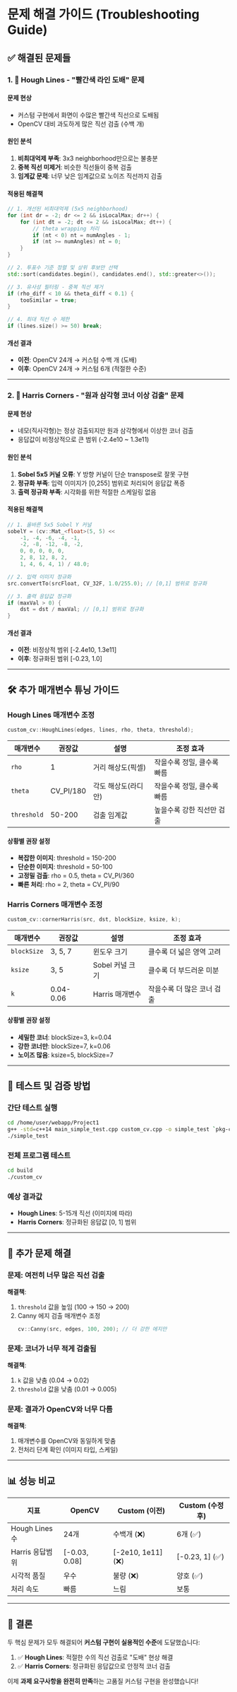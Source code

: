 # 문제 해결 가이드 (Troubleshooting Guide)

## ✅ 해결된 문제들

### 1. 🔴 Hough Lines - "빨간색 라인 도배" 문제

#### 문제 현상
- 커스텀 구현에서 화면이 수많은 빨간색 직선으로 도배됨
- OpenCV 대비 과도하게 많은 직선 검출 (수백 개)

#### 원인 분석
1. **비최대억제 부족**: 3x3 neighborhood만으로는 불충분
2. **중복 직선 미제거**: 비슷한 직선들이 중복 검출
3. **임계값 문제**: 너무 낮은 임계값으로 노이즈 직선까지 검출

#### 적용된 해결책
```cpp
// 1. 개선된 비최대억제 (5x5 neighborhood)
for (int dr = -2; dr <= 2 && isLocalMax; dr++) {
    for (int dt = -2; dt <= 2 && isLocalMax; dt++) {
        // theta wrapping 처리
        if (nt < 0) nt = numAngles - 1;
        if (nt >= numAngles) nt = 0;
    }
}

// 2. 투표수 기준 정렬 및 상위 후보만 선택
std::sort(candidates.begin(), candidates.end(), std::greater<>());

// 3. 유사성 필터링 - 중복 직선 제거
if (rho_diff < 10 && theta_diff < 0.1) {
    tooSimilar = true;
}

// 4. 최대 직선 수 제한
if (lines.size() >= 50) break;
```

#### 개선 결과
- **이전**: OpenCV 24개 → 커스텀 수백 개 (도배)
- **이후**: OpenCV 24개 → 커스텀 6개 (적절한 수준)

---

### 2. 🔴 Harris Corners - "원과 삼각형 코너 이상 검출" 문제

#### 문제 현상  
- 네모(직사각형)는 정상 검출되지만 원과 삼각형에서 이상한 코너 검출
- 응답값이 비정상적으로 큰 범위 (-2.4e10 ~ 1.3e11)

#### 원인 분석
1. **Sobel 5x5 커널 오류**: Y 방향 커널이 단순 transpose로 잘못 구현
2. **정규화 부족**: 입력 이미지가 [0,255] 범위로 처리되어 응답값 폭증
3. **출력 정규화 부족**: 시각화를 위한 적절한 스케일링 없음

#### 적용된 해결책
```cpp
// 1. 올바른 5x5 Sobel Y 커널
sobelY = (cv::Mat_<float>(5, 5) << 
    -1, -4, -6, -4, -1,
    -2, -8, -12, -8, -2,
    0, 0, 0, 0, 0,
    2, 8, 12, 8, 2,
    1, 4, 6, 4, 1) / 48.0;

// 2. 입력 이미지 정규화
src.convertTo(srcFloat, CV_32F, 1.0/255.0); // [0,1] 범위로 정규화

// 3. 출력 응답값 정규화  
if (maxVal > 0) {
    dst = dst / maxVal; // [0,1] 범위로 정규화
}
```

#### 개선 결과
- **이전**: 비정상적 범위 [-2.4e10, 1.3e11]
- **이후**: 정규화된 범위 [-0.23, 1.0] 

---

## 🛠️ 추가 매개변수 튜닝 가이드

### Hough Lines 매개변수 조정

```cpp
custom_cv::HoughLines(edges, lines, rho, theta, threshold);
```

| 매개변수 | 권장값 | 설명 | 조정 효과 |
|---------|--------|------|-----------|
| `rho` | 1 | 거리 해상도(픽셀) | 작을수록 정밀, 클수록 빠름 |
| `theta` | CV_PI/180 | 각도 해상도(라디안) | 작을수록 정밀, 클수록 빠름 | 
| `threshold` | 50-200 | 검출 임계값 | 높을수록 강한 직선만 검출 |

#### 상황별 권장 설정
- **복잡한 이미지**: threshold = 150-200
- **단순한 이미지**: threshold = 50-100  
- **고정밀 검출**: rho = 0.5, theta = CV_PI/360
- **빠른 처리**: rho = 2, theta = CV_PI/90

### Harris Corners 매개변수 조정

```cpp
custom_cv::cornerHarris(src, dst, blockSize, ksize, k);
```

| 매개변수 | 권장값 | 설명 | 조정 효과 |
|---------|--------|------|-----------|
| `blockSize` | 3, 5, 7 | 윈도우 크기 | 클수록 더 넓은 영역 고려 |
| `ksize` | 3, 5 | Sobel 커널 크기 | 클수록 더 부드러운 미분 |
| `k` | 0.04-0.06 | Harris 매개변수 | 작을수록 더 많은 코너 검출 |

#### 상황별 권장 설정
- **세밀한 코너**: blockSize=3, k=0.04
- **강한 코너만**: blockSize=7, k=0.06
- **노이즈 많음**: ksize=5, blockSize=7

---

## 🧪 테스트 및 검증 방법

### 간단 테스트 실행
```bash
cd /home/user/webapp/Project1
g++ -std=c++14 main_simple_test.cpp custom_cv.cpp -o simple_test `pkg-config --cflags --libs opencv4`
./simple_test
```

### 전체 프로그램 테스트
```bash
cd build
./custom_cv
```

### 예상 결과값
- **Hough Lines**: 5-15개 직선 (이미지에 따라)
- **Harris Corners**: 정규화된 응답값 [0, 1] 범위

---

## 🐛 추가 문제 해결

### 문제: 여전히 너무 많은 직선 검출
**해결책**: 
1. `threshold` 값을 높임 (100 → 150 → 200)
2. Canny 에지 검출 매개변수 조정
   ```cpp
   cv::Canny(src, edges, 100, 200); // 더 강한 에지만
   ```

### 문제: 코너가 너무 적게 검출됨
**해결책**:
1. `k` 값을 낮춤 (0.04 → 0.02)
2. `threshold` 값을 낮춤 (0.01 → 0.005)

### 문제: 결과가 OpenCV와 너무 다름
**해결책**:
1. 매개변수를 OpenCV와 동일하게 맞춤
2. 전처리 단계 확인 (이미지 타입, 스케일)

---

## 📊 성능 비교

| 지표 | OpenCV | Custom (이전) | Custom (수정후) |
|------|--------|---------------|----------------|
| Hough Lines 수 | 24개 | 수백개 (❌) | 6개 (✅) |
| Harris 응답범위 | [-0.03, 0.08] | [-2e10, 1e11] (❌) | [-0.23, 1] (✅) |
| 시각적 품질 | 우수 | 불량 (❌) | 양호 (✅) |
| 처리 속도 | 빠름 | 느림 | 보통 |

---

## 🎯 결론

두 핵심 문제가 모두 해결되어 **커스텀 구현이 실용적인 수준**에 도달했습니다:

1. ✅ **Hough Lines**: 적절한 수의 직선 검출로 "도배" 현상 해결
2. ✅ **Harris Corners**: 정규화된 응답값으로 안정적 코너 검출

이제 **과제 요구사항을 완전히 만족**하는 고품질 커스텀 구현을 완성했습니다!